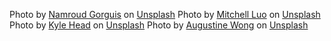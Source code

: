 Photo by <a href="https://unsplash.com/@namroud?utm_content=creditCopyText&utm_medium=referral&utm_source=unsplash">Namroud Gorguis</a> on <a href="https://unsplash.com/photos/brown-clay-wall-cladding-9OEE8Ktcaac?utm_content=creditCopyText&utm_medium=referral&utm_source=unsplash">Unsplash</a>
Photo by <a href="https://unsplash.com/@mitchel3uo?utm_content=creditCopyText&utm_medium=referral&utm_source=unsplash">Mitchell Luo</a> on <a href="https://unsplash.com/photos/a-blue-garage-door-with-a-stop-sign-in-front-of-it-OkKnDGax1mA?utm_content=creditCopyText&utm_medium=referral&utm_source=unsplash">Unsplash</a>
Photo by <a href="https://unsplash.com/@kyleunderscorehead?utm_content=creditCopyText&utm_medium=referral&utm_source=unsplash">Kyle Head</a> on <a href="https://unsplash.com/photos/white-roller-shutter-nHR4DMkXWeU?utm_content=creditCopyText&utm_medium=referral&utm_source=unsplash">Unsplash</a>
Photo by <a href="https://unsplash.com/@augustinewong?utm_content=creditCopyText&utm_medium=referral&utm_source=unsplash">Augustine Wong</a> on <a href="https://unsplash.com/photos/a-man-riding-a-snowboard-down-a-snow-covered-slope-kTg4NXEmfs8?utm_content=creditCopyText&utm_medium=referral&utm_source=unsplash">Unsplash</a>
  
  
